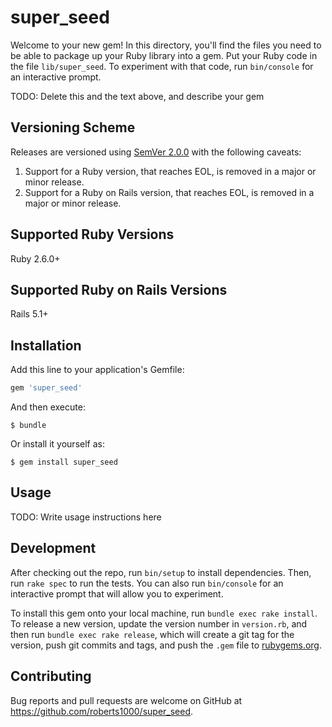 # super_seed

Welcome to your new gem! In this directory, you'll find the files you need to be able to package up your Ruby library into a gem. Put your Ruby code in the file `lib/super_seed`. To experiment with that code, run `bin/console` for an interactive prompt.

TODO: Delete this and the text above, and describe your gem

## Versioning Scheme

Releases are versioned using [SemVer 2.0.0](https://semver.org/spec/v2.0.0.html) with the following caveats:

1. Support for a Ruby version, that reaches EOL, is removed in a major or minor release.
1. Support for a Ruby on Rails version, that reaches EOL, is removed in a major or minor release.

## Supported Ruby Versions

Ruby 2.6.0+

## Supported Ruby on Rails Versions

Rails 5.1+

## Installation

Add this line to your application's Gemfile:

```ruby
gem 'super_seed'
```

And then execute:

    $ bundle

Or install it yourself as:

    $ gem install super_seed

## Usage

TODO: Write usage instructions here

## Development

After checking out the repo, run `bin/setup` to install dependencies. Then, run `rake spec` to run the tests. You can also run `bin/console` for an interactive prompt that will allow you to experiment.

To install this gem onto your local machine, run `bundle exec rake install`. To release a new version, update the version number in `version.rb`, and then run `bundle exec rake release`, which will create a git tag for the version, push git commits and tags, and push the `.gem` file to [rubygems.org](https://rubygems.org).

## Contributing

Bug reports and pull requests are welcome on GitHub at https://github.com/roberts1000/super_seed.
